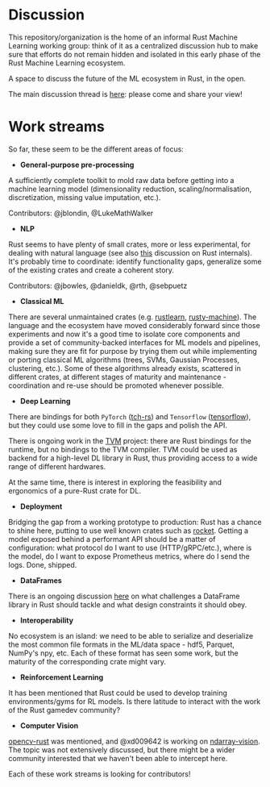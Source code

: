 # Discussion
This repository/organization is the home of an informal Rust Machine Learning working group: think of it as a centralized discussion hub to make sure that efforts do not remain hidden and isolated in this early phase of the Rust Machine Learning ecosystem.

A space to discuss the future of the ML ecosystem in Rust, in the open.

The main discussion thread is [here](https://github.com/rust-ml/discussion/issues/1): please come and share your view!

# Work streams

So far, these seem to be the different areas of focus:

- **General-purpose pre-processing**

A sufficiently complete toolkit to mold raw data before getting into a machine learning model (dimensionality reduction, scaling/normalisation, discretization, missing value imputation, etc.).

Contributors: @jblondin, @LukeMathWalker

- **NLP**

Rust seems to have plenty of small crates, more or less experimental, for dealing with natural language (see also [this](https://users.rust-lang.org/t/interest-for-nlp-in-rust/15331) discussion on Rust internals). It's probably time to coordinate: identify functionality gaps, generalize some of the existing crates and create a coherent story.

Contributors: @jbowles, @danieldk, @rth, @sebpuetz

- **Classical ML**

There are several unmaintained crates (e.g. [rustlearn](https://github.com/maciejkula/rustlearn), [rusty-machine](https://github.com/AtheMathmo/rusty-machine)). The language and the ecosystem have moved considerably forward since those experiments and now it's a good time to isolate core components and provide a set of community-backed interfaces for ML models and pipelines, making sure they are fit for purpose by trying them out while implementing or porting classical ML algorithms (trees, SVMs, Gaussian Processes, clustering, etc.). Some of these algorithms already exists, scattered in different crates, at different stages of maturity and maintenance - coordination and re-use should be promoted whenever possible.

- **Deep Learning**

There are bindings for both `PyTorch` ([tch-rs](https://github.com/LaurentMazare/tch-rs)) and `Tensorflow` ([tensorflow](https://github.com/tensorflow/rust)), but they could use some love to fill in the gaps and polish the API.

There is ongoing work in the [TVM](https://tvm.ai/) project: there are Rust bindings for the runtime, but no bindings to the TVM compiler. TVM could be used as backend for a high-level DL library in Rust, thus providing access to a wide range of different hardwares.

At the same time, there is interest in exploring the feasibility and ergonomics of a pure-Rust crate for DL.

- **Deployment**

Bridging the gap from a working prototype to production: Rust has a chance to shine here, putting to use well known crates such as [rocket](https://rocket.rs/). Getting a model exposed behind a performant API should be a matter of configuration: what protocol do I want to use (HTTP/gRPC/etc.), where is the model, do I want to expose Prometheus metrics, where do I send the logs. Done, shipped.

- **DataFrames**

There is an ongoing discussion [here](https://github.com/rust-dataframe/discussion/issues) on what challenges a DataFrame library in Rust should tackle and what design constraints it should obey.

- **Interoperability**

No ecosystem is an island: we need to be able to serialize and deserialize the most common file formats in the ML/data space - hdf5, Parquet, NumPy's npy, etc.
Each of these format has seen some work, but the maturity of the corresponding crate might vary.

- **Reinforcement Learning**

It has been mentioned that Rust could be used to develop training environments/gyms for RL models. Is there latitude to interact with the work of the Rust gamedev community?

- **Computer Vision**

[opencv-rust](https://github.com/twistedfall/opencv-rust) was mentioned, and @xd009642 is working on [ndarray-vision](https://github.com/xd009642/ndarray-vision). The topic was not extensively discussed, but there might be a wider community interested that we haven't been able to intercept here.


Each of these work streams is looking for contributors!

